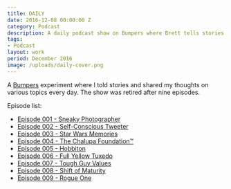 ```yaml
---
title: DAILY
date: 2016-12-08 00:00:00 Z
category: Podcast
description: A daily podcast show on Bumpers where Brett tells stories and talks about what has been going on.
tags:
- Podcast
layout: work
period: December 2016
image: /uploads/daily-cover.png
---
```


A [Bumpers](https://bumpers.fm/brett) experiment where I told stories
and shared my thoughts on various topics every day. The show was retired
after nine episodes.

Episode list:

- [Episode 001 - Sneaky Photographer](https://bumpers.fm/e/b14v0pv2jgvg02rqohpg)
- [Episode 002 - Self-Conscious Tweeter](https://bumpers.fm/e/b15lrthmr9a002vkmlhg)
- [Episode 003 - Star Wars Memories](https://bumpers.fm/e/b1674togm6cg02ujgu50)
- [Episode 004 - The Chalupa Foundation&trade;](https://bumpers.fm/e/b16ucboet0g002v6pv4g)
- [Episode 005 - Hobbiton](https://bumpers.fm/e/b17ds9dcvco002ihjmgg)
- [Episode 006 - Full Yellow Tuxedo](https://bumpers.fm/e/b1840elq34m002moh1sg)
- [Episode 007 - Tough Guy Values](https://bumpers.fm/e/b18t6ijsvtig02k9hr80)
- [Episode 008 - Shift of Maturity](https://bumpers.fm/e/b19i9mjjumh005bv23t0)
- [Episode 009 - Rogue One](https://bumpers.fm/e/b1a76o7ufdfg02stha8g)
